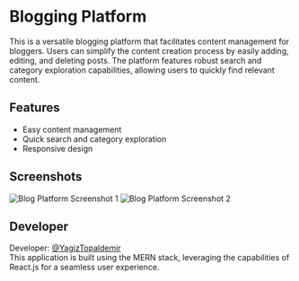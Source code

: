 # Blogging Platform

This is a versatile blogging platform that facilitates content management for bloggers. Users can simplify the content creation process by easily adding, editing, and deleting posts. The platform features robust search and category exploration capabilities, allowing users to quickly find relevant content.

## Features
- Easy content management
- Quick search and category exploration
- Responsive design

## Screenshots
![Blog Platform Screenshot 1](https://via.placeholder.com/600x400)
![Blog Platform Screenshot 2](https://via.placeholder.com/600x400)

## Developer
Developer: [@YagizTopaldemir](https://github.com/YagizTopaldemir)  
This application is built using the MERN stack, leveraging the capabilities of React.js for a seamless user experience.
